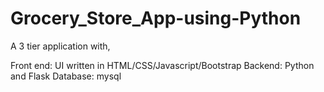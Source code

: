 # Grocery_Store_App-using-Python
A 3 tier application with,

Front end: UI written in HTML/CSS/Javascript/Bootstrap
Backend: Python and Flask
Database: mysql

